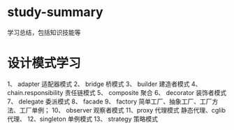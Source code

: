 # study-summary
学习总结，包括知识技能等

# 设计模式学习
1、 adapter 适配器模式
2、 bridge 桥模式
3、 builder 建造者模式
4、 chain.responsibility 责任链模式
5、 composite  聚合
6、 decorator  装饰者模式
7、 delegate 委派模式
8、 facade 
9、 factory 简单工厂、抽象工厂、工厂方法、工厂单例；
10、 observer 观察者模式
11、proxy 代理模式  静态代理、cglib 代理、
12、singleton 单例模式
13、 strategy 策略模式
